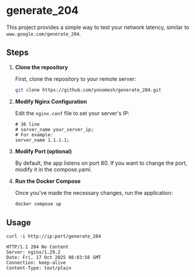 # generate_204

This project provides a simple way to test your network latency, similar to `www.google.com/generate_204`.

## Steps

1. **Clone the repository**

   First, clone the repository to your remote server:

   ```bash
   git clone https://github.com/yonomesh/generate_204.git
   ```

2. **Modify Nginx Configuration**

   Edit the `nginx.conf` file to set your server's IP:

   ```nginx
   # 36 line
   # server_name your_server_ip;
   # For example:
   server_name 1.1.1.1;
   ```

3. **Modify Port (optional)**

   By default, the app listens on port 80. If you want to change the port, modify it in the compose.yaml.

4. **Run the Docker Compose**

   Once you've made the necessary changes, run the application:

   ```bash
   docker compose up
   ```

## Usage 
```
curl -i http://ip:port/generate_204

HTTP/1.1 204 No Content
Server: nginx/1.29.2
Date: Fri, 17 Oct 2025 08:03:56 GMT
Connection: keep-alive
Content-Type: text/plain
```